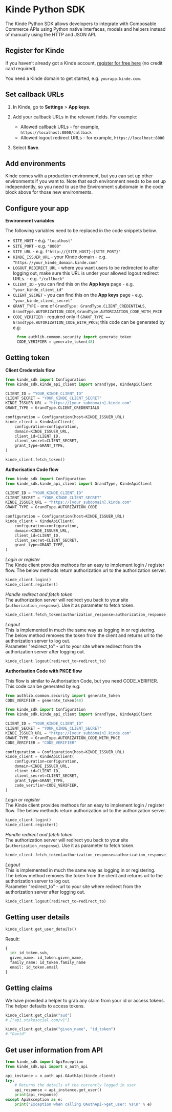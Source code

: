 # Kinde Python SDK

The Kinde Python SDK allows developers to integrate with Composable Commerce APIs using Python native interfaces, models and helpers instead of manually using the HTTP and JSON API.

## Register for Kinde

If you haven’t already got a Kinde account, [register for free here](http://app.kinde.com/register) (no credit card required).

You need a Kinde domain to get started, e.g. `yourapp.kinde.com`.



## Set callback URLs

1. In Kinde, go to **Settings** > **App keys**.
2. Add your callback URLs in the relevant fields. For example:

    - Allowed callback URLs - for example, `https://localhost:8000/callback`
    - Allowed logout redirect URLs - for example, `https://localhost:8000`

3. Select **Save**.

## Add environments

Kinde comes with a production environment, but you can set up other environments if you want to. Note that each environment needs to be set up independently, so you need to use the Environment subdomain in the code block above for those new environments.

## Configure your app

**Environment variables**

The following variables need to be replaced in the code snippets below.

-   `SITE_HOST` - e.g. `"localhost"`
-   `SITE_PORT` - e.g. `"8000"`
-   `SITE_URL` - e.g. `f"http://{SITE_HOST}:{SITE_PORT}"`
-   `KINDE_ISSUER_URL` - your Kinde domain - e.g. `"https://your_kinde_domain.kinde.com"`
-   `LOGOUT_REDIRECT_URL` - where you want users to be redirected to after logging out, make sure this URL is under your allowed logout redirect URLs. - e.g. `"/callback"`
-   `CLIENT_ID` - you can find this on the **App keys** page - e.g. `"your_kinde_client_id"`
-   `CLIENT_SECRET` - you can find this on the **App keys** page - e.g. `"your_kinde_client_secret"`
-   `GRANT_TYPE` - one of `GrandType: GrandType.CLIENT_CREDENTIALS`, `GrandType.AUTORIZATION_CODE`, `GrandType.AUTORIZATION_CODE_WITH_PKCE`
-   `CODE_VERIFIER` - required only if `GRANT_TYPE == GrandType.AUTORIZATION_CODE_WITH_PKCE`; 
     this code can be generated by e.g: 
```python
     from authlib.common.security import generate_token
     CODE_VERIFIER = generate_token(48)
```


## Getting token
**Client Credentials flow**

```python
from kinde_sdk import Configuration
from kinde_sdk.kinde_api_client import GrandType, KindeApiClient

CLIENT_ID = "YOUR_KINDE_CLIENT_ID"
CLIENT_SECRET = "YOUR_KINDE_CLIENT_SECRET"
KINDE_ISSUER_URL = "https://[your_subdomain].kinde.com"
GRANT_TYPE = GrandType.CLIENT_CREDENTIALS

configuration = Configuration(host=KINDE_ISSUER_URL)
kinde_client = KindeApiClient(
    configuration=configuration,
    domain=KINDE_ISSUER_URL,
    client_id=CLIENT_ID,
    client_secret=CLIENT_SECRET,
    grant_type=GRANT_TYPE,
)

kinde_client.fetch_token()
```

**Authorisation Code flow**

```python
from kinde_sdk import Configuration
from kinde_sdk.kinde_api_client import GrandType, KindeApiClient

CLIENT_ID = "YOUR_KINDE_CLIENT_ID"
CLIENT_SECRET = "YOUR_KINDE_CLIENT_SECRET"
KINDE_ISSUER_URL = "https://[your_subdomain].kinde.com"
GRANT_TYPE = GrandType.AUTORIZATION_CODE

configuration = Configuration(host=KINDE_ISSUER_URL)
kinde_client = KindeApiClient(
    configuration=configuration,
    domain=KINDE_ISSUER_URL,
    client_id=CLIENT_ID,
    client_secret=CLIENT_SECRET,
    grant_type=GRANT_TYPE,
)
```
*Login or register*<br />
The Kinde client provides methods for an easy to implement login / register flow.
The below methods return authorization url to the authorization server.
```python
kinde_client.login()
kinde_client.register()
```
*Handle redirect and fetch token*<br />
The authorization server will redirect you back to your site (`authorization_response`). Use it as parameter to fetch token.
```python
kinde_client.fetch_token(authorization_response=authorization_response)
```
*Logout*<br />
This is implemented in much the same way as logging in or registering.<br />
The below method removes the token from the client and returns url to the authorization server to log out.<br />
Parameter "redirect_to" - url to your site where redirect from the authorization server after logging out.
```python
kinde_client.logout(redirect_to=redirect_to)
```

**Authorisation Code with PKCE flow**

This flow is similar to Authorisation Code, but you need CODE_VERIFIER. This code can be generated by e.g: 
```python
from authlib.common.security import generate_token
CODE_VERIFIER = generate_token(48)
```

```python
from kinde_sdk import Configuration
from kinde_sdk.kinde_api_client import GrandType, KindeApiClient

CLIENT_ID = "YOUR_KINDE_CLIENT_ID"
CLIENT_SECRET = "YOUR_KINDE_CLIENT_SECRET"
KINDE_ISSUER_URL = "https://[your_subdomain].kinde.com"
GRANT_TYPE = GrandType.AUTORIZATION_CODE_WITH_PKCE
CODE_VERIFIER = "CODE_VERIFIER"

configuration = Configuration(host=KINDE_ISSUER_URL)
kinde_client = KindeApiClient(
    configuration=configuration,
    domain=KINDE_ISSUER_URL,
    client_id=CLIENT_ID,
    client_secret=CLIENT_SECRET,
    grant_type=GRANT_TYPE,
    code_verifier=CODE_VERIFIER,
)
```
*Login or register*<br />
The Kinde client provides methods for an easy to implement login / register flow.
The below methods return authorization url to the authorization server.
```python
kinde_client.login()
kinde_client.register()
```
*Handle redirect and fetch token*<br />
The authorization server will redirect you back to your site (`authorization_response`). Use it as parameter to fetch token.
```python
kinde_client.fetch_token(authorization_response=authorization_response)
```
*Logout*<br />
This is implemented in much the same way as logging in or registering.<br />
The below method removes the token from the client and returns url to the authorization server to log out.<br />
Parameter "redirect_to" - url to your site where redirect from the authorization server after logging out.
```python
kinde_client.logout(redirect_to=redirect_to)
```

## Getting user details

```python
kinde_client.get_user_details()
```
Result:
```python
{
  id: id_token.sub,
  given_name: id_token.given_name,
  family_name: id_token.family_name
  email: id_token.email
}
```

## Getting claims

We have provided a helper to grab any claim from your id or access tokens. The helper defaults to access tokens.
```python
kinde_client.get_claim("aud")
# ["api.stakesocial.com/v1"]

kinde_client.get_claim("given_name", "id_token")
# "David"
```

## Get user information from API
```python
from kinde_sdk import ApiException
from kinde_sdk.api import o_auth_api

api_instance = o_auth_api.OAuthApi(kinde_client)
try:
    # Returns the details of the currently logged in user
    api_response = api_instance.get_user()
    print(api_response)
except ApiException as e:
    print("Exception when calling OAuthApi->get_user: %s\n" % e)
```